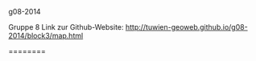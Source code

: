 g08-2014

Gruppe 8
Link zur Github-Website: http://tuwien-geoweb.github.io/g08-2014/block3/map.html

========
